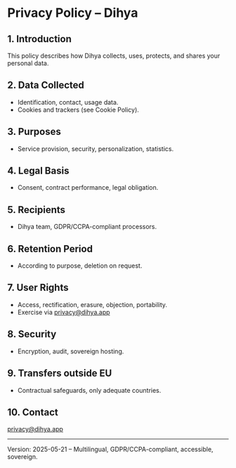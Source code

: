 # Privacy Policy – Dihya

## 1. Introduction
This policy describes how Dihya collects, uses, protects, and shares your personal data.

## 2. Data Collected
- Identification, contact, usage data.
- Cookies and trackers (see Cookie Policy).

## 3. Purposes
- Service provision, security, personalization, statistics.

## 4. Legal Basis
- Consent, contract performance, legal obligation.

## 5. Recipients
- Dihya team, GDPR/CCPA-compliant processors.

## 6. Retention Period
- According to purpose, deletion on request.

## 7. User Rights
- Access, rectification, erasure, objection, portability.
- Exercise via privacy@dihya.app

## 8. Security
- Encryption, audit, sovereign hosting.

## 9. Transfers outside EU
- Contractual safeguards, only adequate countries.

## 10. Contact
privacy@dihya.app

---
Version: 2025-05-21 – Multilingual, GDPR/CCPA-compliant, accessible, sovereign.
